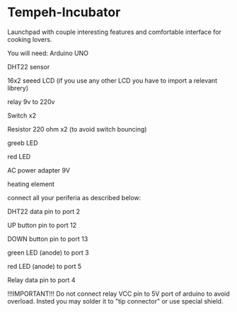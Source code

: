 # Tempeh-Incubator
Launchpad with couple interesting features and comfortable interface for cooking lovers.


You will need:
  Arduino UNO
 
 
  DHT22 sensor
  
  16x2 seeed LCD (if you use any other LCD you have to import a relevant librery)
  
  relay 9v to 220v
  
  Switch  x2
  
  Resistor 220 ohm  x2 (to avoid switch bouncing)
  
  greeb LED
  
  red LED
  
  AC power adapter 9V
  
  heating element
  
  
connect all your periferia as described below:

  DHT22 data pin to port 2
  
  UP button pin to port 12
  
  DOWN button pin to port 13
  
  green LED (anode) to port 3
  
  red LED (anode) to port 5
  
  Relay data pin to port 4
  
 
 !!!IMPORTANT!!!
 Do not connect relay VCC pin to 5V port of arduino to avoid overload. Insted you may solder it to "tip connector" or use special shield.
